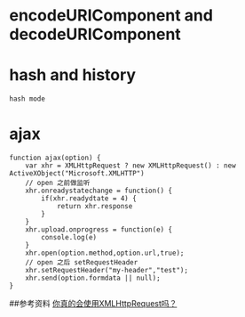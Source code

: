 # encodeURIComponent and decodeURIComponent

# hash and history
	hash mode 
# ajax
```
function ajax(option) {
	var xhr = XMLHttpRequest ? new XMLHttpRequest() : new ActiveXObject("Microsoft.XMLHTTP")
	// open 之前做监听
	xhr.onreadystatechange = function() {
		if(xhr.readydtate = 4) {
			return xhr.response
		}
	}
	xhr.upload.onprogress = function(e) {
		console.log(e)
	}
	xhr.open(option.method,option.url,true);
	// open 之后 setRequestHeader
	xhr.setRequestHeader("my-header","test");
	xhr.send(option.formdata || null);
}
```
##参考资料
[你真的会使用XMLHttpRequest吗？]([https://segmentfault.com/a/1190000004322487#articleHeader0])